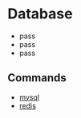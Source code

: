 # Database

* pass
* pass
* pass

## Commands
  * [mysql](mysql/commands.md)
  * [redis](redis/commands.md)
